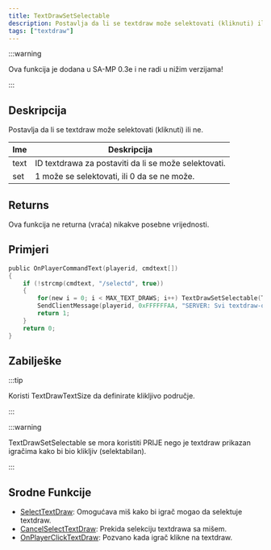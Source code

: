 ```yaml
---
title: TextDrawSetSelectable
description: Postavlja da li se textdraw može selektovati (kliknuti) ili ne.
tags: ["textdraw"]
---
```


:::warning

Ova funkcija je dodana u SA-MP 0.3e i ne radi u nižim verzijama!

:::

## Deskripcija

Postavlja da li se textdraw može selektovati (kliknuti) ili ne.

| Ime  | Deskripcija                                          |
| ---- | ---------------------------------------------------- |
| text | ID textdrawa za postaviti da li se može selektovati. |
| set  | 1 može se selektovati, ili 0 da se ne može.          |

## Returns

Ova funkcija ne returna (vraća) nikakve posebne vrijednosti.

## Primjeri

```c
public OnPlayerCommandText(playerid, cmdtext[])
{
    if (!strcmp(cmdtext, "/selectd", true))
    {
        for(new i = 0; i < MAX_TEXT_DRAWS; i++) TextDrawSetSelectable(Text:i, 1);
        SendClientMessage(playerid, 0xFFFFFFAA, "SERVER: Svi textdraw-ovi se sada mogu selektovati!");
        return 1;
    }
    return 0;
}
```

## Zabilješke

:::tip

Koristi TextDrawTextSize da definirate klikljivo područje.

:::

:::warning

TextDrawSetSelectable se mora koristiti PRIJE nego je textdraw prikazan igračima kako bi bio klikljiv (selektabilan).

:::

## Srodne Funkcije

- [SelectTextDraw](SelectTextDraw): Omogućava miš kako bi igrač mogao da selektuje textdraw.
- [CancelSelectTextDraw](CancelSelectTextDraw): Prekida selekciju textdrawa sa mišem.
- [OnPlayerClickTextDraw](../callbacks/OnPlayerClickTextDraw): Pozvano kada igrač klikne na textdraw.

